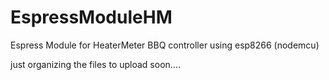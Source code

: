 # EspressModuleHM
Espress Module for HeaterMeter BBQ controller using esp8266 (nodemcu)

just organizing the files to upload soon....
